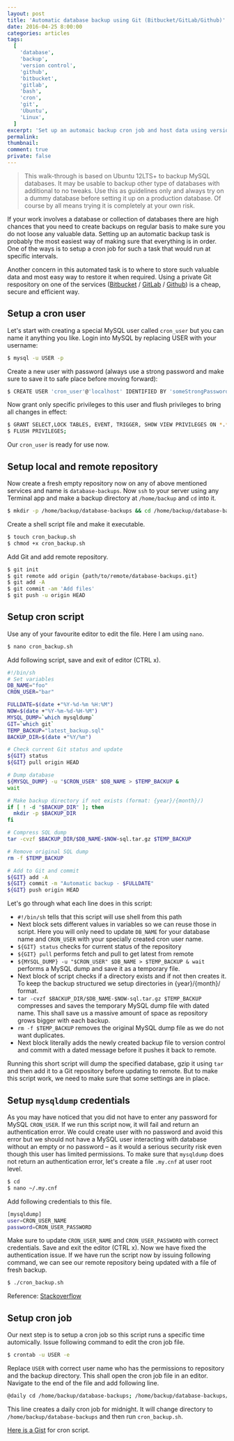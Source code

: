 ```yaml
---
layout: post
title: 'Automatic database backup using Git (Bitbucket/GitLab/Github)'
date: 2016-04-25 8:00:00
categories: articles
tags:
  [
    'database',
    'backup',
    'version control',
    'github',
    'bitbucket',
    'gitlab',
    'bash',
    'cron',
    'git',
    'Ubuntu',
    'Linux',
  ]
excerpt: 'Set up an automaic backup cron job and host data using version control'
permalink:
thumbnail:
comment: true
private: false
---
```


> This walk-through is based on Ubuntu 12LTS+ to backup MySQL databases. It may be usable to backup other type of databases with additional to no tweaks. Use this as guidelines only and always try on a dummy database before setting it up on a production database. Of course by all means trying it is completely at your own risk.

If your work involves a database or collection of databases there are high chances that you need to create backups on regular basis to make sure you do not loose any valuable data. Setting up an automatic backup task is probably the most easiest way of making sure that everything is in order. One of the ways is to setup a cron job for such a task that would run at specific intervals.

Another concern in this automated task is to where to store such valuable data and most easy way to restore it when required. Using a private Git respository on one of the services ([Bitbucket](https://bitbucket.org) / [GitLab](https://gitlab.com) / [Github](https://github.com)) is a cheap, secure and efficient way.

## Setup a cron user

Let's start with creating a special MySQL user called `cron_user` but you can name it anything you like. Login into MySQL by replacing USER with your username:

```bash
$ mysql -u USER -p
```

Create a new user with password (always use a strong password and make sure to save it to safe place before moving forward):

```bash
$ CREATE USER 'cron_user'@'localhost' IDENTIFIED BY 'someStrongPassword';
```

Now grant only specific privileges to this user and flush privileges to bring all changes in effect:

```bash
$ GRANT SELECT,LOCK TABLES, EVENT, TRIGGER, SHOW VIEW PRIVILEGES ON *.* TO 'cron_user'@'localhost';
$ FLUSH PRIVILEGES;
```

Our `cron_user` is ready for use now.

## Setup local and remote repository

Now create a fresh empty repository now on any of above mentioned services and name is `database-backups`. Now `ssh` to your server using any Terminal app and make a backup directory at `/home/backup` and `cd` into it.

```bash
$ mkdir -p /home/backup/database-backups && cd /home/backup/database-backups
```

Create a shell script file and make it executable.

```bash
$ touch cron_backup.sh
$ chmod +x cron_backup.sh
```

Add Git and add remote repository.

```bash
$ git init
$ git remote add origin {path/to/remote/database-backups.git}
$ git add -A
$ git commit -am 'Add files'
$ git push -u origin HEAD
```

## Setup cron script

Use any of your favourite editor to edit the file. Here I am using `nano`.

```bash
$ nano cron_backup.sh
```

Add following script, save and exit of editor (CTRL x).

```bash
#!/bin/sh
# Set variables
DB_NAME="foo"
CRON_USER="bar"

FULLDATE=$(date +"%Y-%d-%m %H:%M")
NOW=$(date +"%Y-%m-%d-%H-%M")
MYSQL_DUMP=`which mysqldump`
GIT=`which git`
TEMP_BACKUP="latest_backup.sql"
BACKUP_DIR=$(date +"%Y/%m")

# Check current Git status and update
${GIT} status
${GIT} pull origin HEAD

# Dump database
${MYSQL_DUMP} -u "$CRON_USER" $DB_NAME > $TEMP_BACKUP &
wait

# Make backup directory if not exists (format: {year}/{month}/)
if [ ! -d "$BACKUP_DIR" ]; then
  mkdir -p $BACKUP_DIR
fi

# Compress SQL dump
tar -cvzf $BACKUP_DIR/$DB_NAME-$NOW-sql.tar.gz $TEMP_BACKUP

# Remove original SQL dump
rm -f $TEMP_BACKUP

# Add to Git and commit
${GIT} add -A
${GIT} commit -m "Automatic backup - $FULLDATE"
${GIT} push origin HEAD
```

Let's go through what each line does in this script:

- `#!/bin/sh` tells that this script will use shell from this path
- Next block sets different values in variables so we can reuse those in script. Here you will only need to update `DB_NAME` for your database name and `CRON_USER` with your specially created cron user name.
- `${GIT} status` checks for current status of the repository
- `${GIT} pull` performs fetch and pull to get latest from remote
- `${MYSQL_DUMP} -u "$CRON_USER" $DB_NAME > $TEMP_BACKUP & wait` performs a MySQL dump and save it as a temporary file.
- Next block of script checks if a directory exists and if not then creates it. To keep the backup structured we setup directories in {year}/{month}/ format.
- `tar -cvzf $BACKUP_DIR/$DB_NAME-$NOW-sql.tar.gz $TEMP_BACKUP` compresses and saves the temporary MySQL dump file with dated name. This shall save us a massive amount of space as repository grows bigger with each backup.
- `rm -f $TEMP_BACKUP` removes the original MySQL dump file as we do not want duplicates.
- Next block literally adds the newly created backup file to version control and commit with a dated message before it pushes it back to remote.

Running this short script will dump the specified database, gzip it using `tar` and then add it to a Git repository before updating to remote. But to make this script work, we need to make sure that some settings are in place.

## Setup `mysqldump` credentials

As you may have noticed that you did not have to enter any password for MySQL `CRON_USER`. If we run this script now, it will fail and return an authentication error. We could create user with no password and avoid this error but we should not have a MySQL user interacting with database without an empty or no password &ndash; as it would a serious security risk even though this user has limited permissions. To make sure that `mysqldump` does not return an authentication error, let's create a file `.my.cnf` at user root level.

```bash
$ cd
$ nano ~/.my.cnf
```

Add following credentials to this file.

```bash
[mysqldump]
user=CRON_USER_NAME
password=CRON_USER_PASSWORD
```

Make sure to update `CRON_USER_NAME` and `CRON_USER_PASSWORD` with correct credentials. Save and exit the editor (CTRL x). Now we have fixed the authentication issue. If we have run the script now by issuing following command, we can see our remote repository being updated with a file of fresh backup.

```bash
$ ./cron_backup.sh
```

Reference: [Stackoverflow](http://stackoverflow.com/questions/9293042/mysqldump-without-the-password-prompt)

## Setup cron job

Our next step is to setup a cron job so this script runs a specific time automically. Issue following command to edit the cron job file.

```bash
$ crontab -u USER -e
```

Replace `USER` with correct user name who has the permissions to repository and the backup directory. This shall open the cron job file in an editor. Navigate to the end of the file and add following line.

```bash
@daily cd /home/backup/database-backups; /home/backup/database-backups/cron_backup.sh > /dev/null 2>&1
```

This line creates a daily cron job for midnight. It will change directory to `/home/backup/database-backups` and then run `cron_backup.sh`.

[Here is a Gist](https://gist.github.com/jabranr/d4939b2b48fdcadc74765a3ed04d8157) for cron script.
